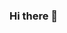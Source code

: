 ### Hi there 👋

<!--
**fahad6542/fahad6542** is a ✨ _special_ ✨ repository because its `README.md` (this file) appears on your GitHub profile.

Here are some ideas to get you started:

- 🔭 I’m currently working on Lravel
- 🌱 I’m currently learning Vue Js
- 👯 I’m looking to collaborate on Vue Mastry and PHP Artisan
- 🤔 I’m looking for help Artisans
- 💬 Ask me about Web Development
- 📫 How to reach me: fahad6542@gmail.com
- 😄 Pronouns: Fadi
- ⚡ Fun fact: Never Repeat your self
Error or Bug is the true concern of the developer.
-->
